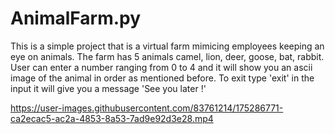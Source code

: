 # AnimalFarm.py
This is a simple project that is a virtual farm mimicing employees keeping an eye on animals. The farm has 5 animals camel, lion, deer, goose, bat, rabbit. User can enter a number ranging from 0 to 4 and it will show you an ascii image of the animal in order as mentioned before. To exit type 'exit' in the input it will give you a message 'See you later !'


https://user-images.githubusercontent.com/83761214/175286771-ca2ecac5-ac2a-4853-8a53-7ad9e92d3e28.mp4

